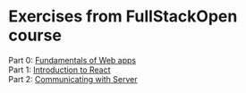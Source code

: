 # Exercises from FullStackOpen course

Part 0: [Fundamentals of Web apps](https://fullstackopen.com/en/part0)  
Part 1: [Introduction to React](https://fullstackopen.com/en/part1)  
Part 2: [Communicating with Server](https://fullstackopen.com/en/part2)
